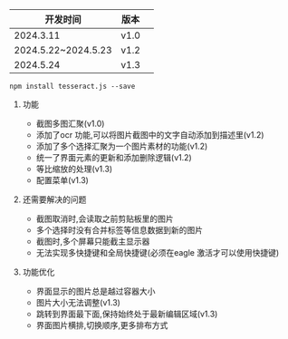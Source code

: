 | 开发时间            | 版本 |  |
| ------------------- | ---- | - |
| 2024.3.11           | v1.0 |  |
| 2024.5.22~2024.5.23 | v1.2 |  |
| 2024.5.24           | v1.3 |  |

```shell
npm install tesseract.js --save

```

1. 功能

   - 截图多图汇聚(v1.0)
   - 添加了ocr 功能,可以将图片截图中的文字自动添加到描述里(v1.2)
   - 添加了多个选择汇聚为一个图片素材的功能(v1.2)
   - 统一了界面元素的更新和添加删除逻辑(v1.2)
   - 等比缩放的处理(v1.3)
   - 配置菜单(v1.3)
2. 还需要解决的问题

   - 截图取消时,会读取之前剪贴板里的图片
   - 多个选择时没有合并标签等信息数据到新的图片
   - 截图时,多个屏幕只能截主显示器
   - 无法实现多快捷键和全局快捷键(必须在eagle 激活才可以使用快捷键)
3. 功能优化

   - 界面显示的图片总是越过容器大小
   - 图片大小无法调整(v1.3)
   - 跳转到界面最下面,保持始终处于最新编辑区域(v1.3)
   - 界面图片横排,切换顺序,更多排布方式
